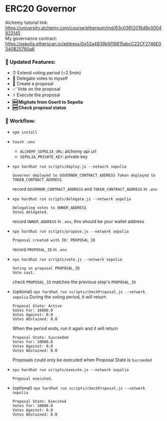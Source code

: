 # ERC20 Governor

Alchemy tutorial link: https://university.alchemy.com/course/ethereum/md/63c036f2016d9c0004923145
</br>My governance contract: https://sepolia.etherscan.io/address/0x52a4B38b5f19815abcC22CF2746E0340B25780a6
### 🚀 Updated Features:
- ⏰ Extend voting period (~2.5min)
- 🎯 Delegate votes to myself
- 📝 Create a proposal
- ✅ Vote on the proposal
- ⚡ Execute the proposal
- **🆕 Migitate from Goerli to Sepolia**
- **🆕 Check proposal status**

### 🔄 Workflow:
- `npm install`

- `touch .env`
  - `ALCHEMY_SEPOLIA_URL`: alchemy api url
  - `SEPOLIA_PRIVATE_KEY`: private key

- `npx hardhat run scripts/deploy.js --network sepolia`
  ```
  Governor deployed to GOVERNOR_CONTRACT_ADDRESS Token deployed to TOKEN_CONTRACT_ADDRESS
  ```
  record `GOVERNOR_CONTRACT_ADDRESS` and `TOKEN_CONTRACT_ADDRESS` in `.env`

- `npx hardhat run scripts/delegate.js --network sepolia`
  ```
  Delegating votes to OWNER_ADDRESS
  Votes delegated.
  ```
  record `OWNER_ADDRESS` in `.env`, this should be your wallet address

- `npx hardhat run scripts/propose.js --network sepolia`
  ```
  Proposal created with ID: PROPOSAL_ID
  ```
  record `PROPOSAL_ID` in `.env`

- `npx hardhat run scripts/vote.js --network sepolia`
  ```
  Voting on proposal PROPOSAL_ID
  Vote cast.
  ```
  check `PROPOSAL_ID` matches the previous step's `PROPOSAL_ID`

- (optional) `npx hardhat run scripts/checkProposal.js --network sepolia`
  During the voting period, it will return
  ```
  Proposal State: Active
  Votes For: 10000.0
  Votes Against: 0.0
  Votes Abstained: 0.0
  ```
  When the period ends, run it again and it will return
  ```
  Proposal State: Succeeded
  Votes For: 10000.0
  Votes Against: 0.0
  Votes Abstained: 0.0
  ```
  Proposals could only be executed when Proposal State is `Succeeded`

- `npx hardhat run scripts/execute.js --network sepolia`
  ```
  Proposal executed.
  ```

- (optional) `npx hardhat run scripts/checkProposal.js --network sepolia`
  ```
  Proposal State: Executed
  Votes For: 10000.0
  Votes Against: 0.0
  Votes Abstained: 0.0
  ```
